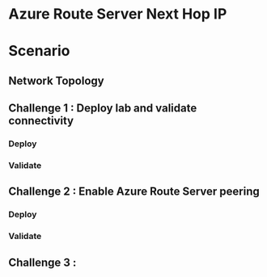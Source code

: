 # Azure Route Server Next Hop IP #

# Scenario

## Network Topology

## Challenge 1 : Deploy lab and validate connectivity 

### Deploy

### Validate

## Challenge 2 : Enable Azure Route Server peering

### Deploy

### Validate

## Challenge 3 : 